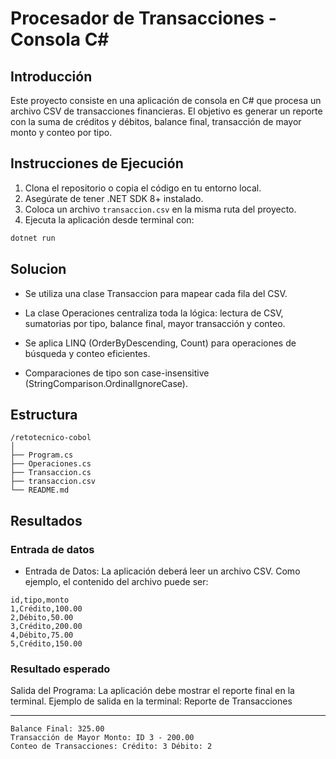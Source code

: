 # Procesador de Transacciones - Consola C#

## Introducción

Este proyecto consiste en una aplicación de consola en C# que procesa un archivo CSV de transacciones financieras. El objetivo es generar un reporte con la suma de créditos y débitos, balance final, transacción de mayor monto y conteo por tipo.

## Instrucciones de Ejecución

1. Clona el repositorio o copia el código en tu entorno local.
2. Asegúrate de tener .NET SDK 8+ instalado.
3. Coloca un archivo `transaccion.csv` en la misma ruta del proyecto.
4. Ejecuta la aplicación desde terminal con:

```bash
dotnet run
```

## Solucion

- Se utiliza una clase Transaccion para mapear cada fila del CSV.

- La clase Operaciones centraliza toda la lógica: lectura de CSV, sumatorias por tipo, balance final, mayor transacción y conteo.

- Se aplica LINQ (OrderByDescending, Count) para operaciones de búsqueda y conteo eficientes.

- Comparaciones de tipo son case-insensitive (StringComparison.OrdinalIgnoreCase).

## Estructura

```
/retotecnico-cobol
│
├── Program.cs
├── Operaciones.cs
├── Transaccion.cs
├── transaccion.csv
└── README.md
```

## Resultados

### Entrada de datos

- Entrada de Datos:
  La aplicación deberá leer un archivo CSV. Como ejemplo, el contenido del archivo puede ser:

```
id,tipo,monto
1,Crédito,100.00
2,Débito,50.00
3,Crédito,200.00
4,Débito,75.00
5,Crédito,150.00
```

### Resultado esperado

Salida del Programa:
La aplicación debe mostrar el reporte final en la terminal.
Ejemplo de salida en la terminal:
Reporte de Transacciones

---

```
Balance Final: 325.00
Transacción de Mayor Monto: ID 3 - 200.00
Conteo de Transacciones: Crédito: 3 Débito: 2
```
